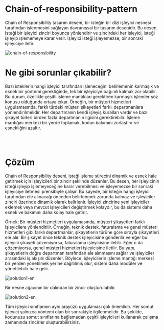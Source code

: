 # Chain-of-responsibility-pattern
Chain of Responsibility tasarım deseni, bir isteğin bir dizi işleyici nesnesi tarafından işlenmesini sağlayan davranışsal bir tasarım desenidir. Bu desen, isteği bir işleyici zinciri boyunca yönlendirir ve zincirdeki her işleyici, isteği işleyip işlememeye karar verir. İşleyici isteği işleyemezse, bir sonraki işleyiciye iletir.

![chain-of-responsibility](https://github.com/user-attachments/assets/cef8463d-64ba-45dd-a388-5797e28cf0a0)

<h1>Ne gibi sorunlar çıkabilir?</h1>
<p>Bazı isteklerin hangi işleyici tarafından işleneceğini belirlemenin karmaşık ve esnek bir yöntemi gerektiğinde, tek bir işleyiciye bağımlı kalmak zor olabilir. Bu durum, özellikle çeşitli işleme mantıkları gerektiren karmaşık işlemler söz konusu olduğunda ortaya çıkar. Örneğin, bir müşteri hizmetleri uygulamasında, farklı türdeki müşteri şikayetleri farklı departmanlara yönlendirilmelidir. Her departmanın kendi işleyiş kuralları vardır ve bazı şikayet türleri birden fazla departmanın ilgisini gerektirebilir. İşleme mantığını merkezi bir yerde toplamak, kodun bakımını zorlaştırır ve esnekliğini azaltır.</p>
<br/><br/>
<h1>Çözüm</h1>
<p>Chain of Responsibility deseni, isteği işleme sürecini dinamik ve esnek hale getirmek için işleyicileri bir zincir şeklinde düzenler. Bu desen, her işleyicinin isteği işleyip işlemeyeceğine karar verebilmesi ve işleyemezse bir sonraki işleyiciye iletmesi prensibiyle çalışır. Bu sayede, bir isteğin hangi işleyici tarafından ele alınacağı önceden belirlenmek zorunda kalmaz ve işleyiciler zinciri üzerinde dinamik olarak belirlenir. İşleyici zincirine yeni işleyiciler eklemek veya mevcut işleyicileri değiştirmek kolaydır, bu da sistemi daha esnek ve bakımını daha kolay hale getirir.

Örnek:
Bir müşteri hizmetleri uygulamasında, müşteri şikayetleri farklı işleyicilere yönlendirilir. Örneğin, teknik destek, faturalama ve genel müşteri hizmetleri gibi farklı departmanlar, şikayetlerin türüne göre sırayla şikayetleri ele alır. Bir şikayet önce teknik destek işleyicisine gönderilir ve eğer bu işleyici şikayeti çözemiyorsa, faturalama işleyicisine iletilir. Eğer o da çözemiyorsa, genel müşteri hizmetleri işleyicisine iletilir. Bu yapı, şikayetlerin doğru departman tarafından ele alınmasını sağlar ve işleyiciler arasındaki iş akışını düzenler. Böylece, işleyicilerin işleme mantığı merkezi bir yerden yönetilmek yerine dağıtılmış olur, sistem daha modüler ve yönetilebilir hale gelir.</p>

![solution1-en](https://github.com/user-attachments/assets/ae27103d-2c82-4ceb-905b-fb98cdd053fb)

Bir nesne ağacının bir dalından bir zincir oluşturulabilir.

![solution2-en](https://github.com/user-attachments/assets/8ed204d1-993e-4cf8-9a1b-20531906a219)

Tüm işleyici sınıflarının aynı arayüzü uygulaması çok önemlidir. Her somut işleyici yalnızca yöntemi olan bir sonrakiyle ilgilenmelidir. Bu şekilde, kodunuzu somut sınıflarına bağlamadan çeşitli işleyicileri kullanarak çalışma zamanında zincirler oluşturabilirsiniz.


